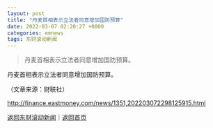 ```yaml
---
layout: post
title: "丹麦首相表示立法者同意增加国防预算"
date: 2022-03-07 02:20:27 +0800
categories: emnews
tags: 东财滚动新闻
---
```

> 丹麦首相表示立法者同意增加国防预算。

<p>丹麦首相表示立法者同意增加国防预算。</p><p class="em_media">（文章来源：财联社）</p>

<http://finance.eastmoney.com/news/1351,202203072298125915.html>

[返回东财滚动新闻](//finews.withounder.com/emnews/)｜[返回首页](//finews.withounder.com/)